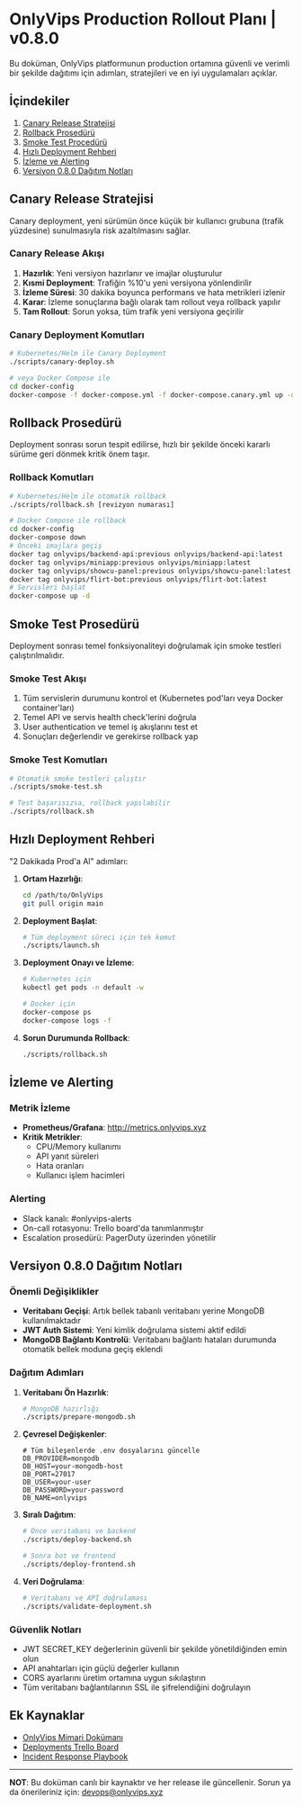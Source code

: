 # OnlyVips Production Rollout Planı | v0.8.0

Bu doküman, OnlyVips platformunun production ortamına güvenli ve verimli bir şekilde dağıtımı için adımları, stratejileri ve en iyi uygulamaları açıklar.

## İçindekiler

1. [Canary Release Stratejisi](#canary-release-stratejisi)
2. [Rollback Prosedürü](#rollback-prosedürü)
3. [Smoke Test Procedürü](#smoke-test-prosedürü)
4. [Hızlı Deployment Rehberi](#hızlı-deployment-rehberi)
5. [İzleme ve Alerting](#i̇zleme-ve-alerting)
6. [Versiyon 0.8.0 Dağıtım Notları](#versiyon-080-dağıtım-notları)

## Canary Release Stratejisi

Canary deployment, yeni sürümün önce küçük bir kullanıcı grubuna (trafik yüzdesine) sunulmasıyla risk azaltılmasını sağlar.

### Canary Release Akışı

1. **Hazırlık**: Yeni versiyon hazırlanır ve imajlar oluşturulur
2. **Kısmi Deployment**: Trafiğin %10'u yeni versiyona yönlendirilir
3. **İzleme Süresi**: 30 dakika boyunca performans ve hata metrikleri izlenir
4. **Karar**: İzleme sonuçlarına bağlı olarak tam rollout veya rollback yapılır
5. **Tam Rollout**: Sorun yoksa, tüm trafik yeni versiyona geçirilir

### Canary Deployment Komutları

```bash
# Kubernetes/Helm ile Canary Deployment
./scripts/canary-deploy.sh

# veya Docker Compose ile
cd docker-config
docker-compose -f docker-compose.yml -f docker-compose.canary.yml up -d
```

## Rollback Prosedürü

Deployment sonrası sorun tespit edilirse, hızlı bir şekilde önceki kararlı sürüme geri dönmek kritik önem taşır.

### Rollback Komutları

```bash
# Kubernetes/Helm ile otomatik rollback
./scripts/rollback.sh [revizyon numarası]

# Docker Compose ile rollback
cd docker-config
docker-compose down
# Önceki imajlara geçiş
docker tag onlyvips/backend-api:previous onlyvips/backend-api:latest
docker tag onlyvips/miniapp:previous onlyvips/miniapp:latest
docker tag onlyvips/showcu-panel:previous onlyvips/showcu-panel:latest
docker tag onlyvips/flirt-bot:previous onlyvips/flirt-bot:latest
# Servisleri başlat
docker-compose up -d
```

## Smoke Test Prosedürü

Deployment sonrası temel fonksiyonaliteyi doğrulamak için smoke testleri çalıştırılmalıdır.

### Smoke Test Akışı

1. Tüm servislerin durumunu kontrol et (Kubernetes pod'ları veya Docker container'ları)
2. Temel API ve servis health check'lerini doğrula
3. User authentication ve temel iş akışlarını test et
4. Sonuçları değerlendir ve gerekirse rollback yap

### Smoke Test Komutları

```bash
# Otomatik smoke testleri çalıştır
./scripts/smoke-test.sh

# Test başarısızsa, rollback yapılabilir
./scripts/rollback.sh
```

## Hızlı Deployment Rehberi

"2 Dakikada Prod'a Al" adımları:

1. **Ortam Hazırlığı**:
   ```bash
   cd /path/to/OnlyVips
   git pull origin main
   ```

2. **Deployment Başlat**:
   ```bash
   # Tüm deployment süreci için tek komut
   ./scripts/launch.sh
   ```

3. **Deployment Onayı ve İzleme**:
   ```bash
   # Kubernetes için
   kubectl get pods -n default -w
   
   # Docker için
   docker-compose ps
   docker-compose logs -f
   ```

4. **Sorun Durumunda Rollback**:
   ```bash
   ./scripts/rollback.sh
   ```

## İzleme ve Alerting

### Metrik İzleme

- **Prometheus/Grafana**: http://metrics.onlyvips.xyz
- **Kritik Metrikler**:
  - CPU/Memory kullanımı
  - API yanıt süreleri
  - Hata oranları
  - Kullanıcı işlem hacimleri

### Alerting

- Slack kanalı: #onlyvips-alerts
- On-call rotasyonu: Trello board'da tanımlanmıştır
- Escalation prosedürü: PagerDuty üzerinden yönetilir

## Versiyon 0.8.0 Dağıtım Notları

### Önemli Değişiklikler

- **Veritabanı Geçişi**: Artık bellek tabanlı veritabanı yerine MongoDB kullanılmaktadır
- **JWT Auth Sistemi**: Yeni kimlik doğrulama sistemi aktif edildi
- **MongoDB Bağlantı Kontrolü**: Veritabanı bağlantı hataları durumunda otomatik bellek moduna geçiş eklendi

### Dağıtım Adımları

1. **Veritabanı Ön Hazırlık**:
   ```bash
   # MongoDB hazırlığı
   ./scripts/prepare-mongodb.sh
   ```

2. **Çevresel Değişkenler**:
   ```
   # Tüm bileşenlerde .env dosyalarını güncelle
   DB_PROVIDER=mongodb
   DB_HOST=your-mongodb-host
   DB_PORT=27017
   DB_USER=your-user
   DB_PASSWORD=your-password
   DB_NAME=onlyvips
   ```

3. **Sıralı Dağıtım**:
   ```bash
   # Önce veritabanı ve backend
   ./scripts/deploy-backend.sh
   
   # Sonra bot ve frontend
   ./scripts/deploy-frontend.sh
   ```

4. **Veri Doğrulama**:
   ```bash
   # Veritabanı ve API doğrulaması
   ./scripts/validate-deployment.sh
   ```

### Güvenlik Notları

- JWT SECRET_KEY değerlerinin güvenli bir şekilde yönetildiğinden emin olun
- API anahtarları için güçlü değerler kullanın
- CORS ayarlarını üretim ortamına uygun sıkılaştırın
- Tüm veritabanı bağlantılarının SSL ile şifrelendiğini doğrulayın

## Ek Kaynaklar

- [OnlyVips Mimari Dokümanı](./README.md)
- [Deployments Trello Board](https://trello.com/onlyvips-deployments)
- [Incident Response Playbook](./SECURITY.md)

---

**NOT**: Bu doküman canlı bir kaynaktır ve her release ile güncellenir. Sorun ya da önerileriniz için: devops@onlyvips.xyz 